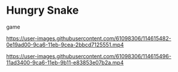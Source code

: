# Hungry Snake 
game




https://user-images.githubusercontent.com/61098306/114615482-0e19ad00-9ca6-11eb-9cea-2bbcd7125551.mp4


https://user-images.githubusercontent.com/61098306/114615496-11ad3400-9ca6-11eb-9b11-e83853e07b2a.mp4

